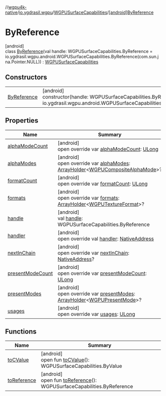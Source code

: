 //[wgpu4k-native](../../../../index.md)/[io.ygdrasil.wgpu](../../index.md)/[WGPUSurfaceCapabilities](../index.md)/[[android]ByReference](index.md)

# ByReference

[android]\
class [ByReference](index.md)(val handle: WGPUSurfaceCapabilities.ByReference = io.ygdrasil.wgpu.android.WGPUSurfaceCapabilities.ByReference(com.sun.jna.Pointer.NULL)) : [WGPUSurfaceCapabilities](../index.md)

## Constructors

| | |
|---|---|
| [ByReference](-by-reference.md) | [android]<br>constructor(handle: WGPUSurfaceCapabilities.ByReference = io.ygdrasil.wgpu.android.WGPUSurfaceCapabilities.ByReference(com.sun.jna.Pointer.NULL)) |

## Properties

| Name | Summary |
|---|---|
| [alphaModeCount](alpha-mode-count.md) | [android]<br>open override var [alphaModeCount](alpha-mode-count.md): [ULong](https://kotlinlang.org/api/core/kotlin-stdlib/kotlin/-u-long/index.html) |
| [alphaModes](alpha-modes.md) | [android]<br>open override var [alphaModes](alpha-modes.md): [ArrayHolder](../../../ffi/-array-holder/index.md)&lt;[WGPUCompositeAlphaMode](../../-w-g-p-u-composite-alpha-mode/index.md)&gt;? |
| [formatCount](format-count.md) | [android]<br>open override var [formatCount](format-count.md): [ULong](https://kotlinlang.org/api/core/kotlin-stdlib/kotlin/-u-long/index.html) |
| [formats](formats.md) | [android]<br>open override var [formats](formats.md): [ArrayHolder](../../../ffi/-array-holder/index.md)&lt;[WGPUTextureFormat](../../-w-g-p-u-texture-format/index.md)&gt;? |
| [handle](handle.md) | [android]<br>val [handle](handle.md): WGPUSurfaceCapabilities.ByReference |
| [handler](handler.md) | [android]<br>open override val [handler](handler.md): [NativeAddress](../../../ffi/-native-address/index.md) |
| [nextInChain](next-in-chain.md) | [android]<br>open override var [nextInChain](next-in-chain.md): [NativeAddress](../../../ffi/-native-address/index.md)? |
| [presentModeCount](present-mode-count.md) | [android]<br>open override var [presentModeCount](present-mode-count.md): [ULong](https://kotlinlang.org/api/core/kotlin-stdlib/kotlin/-u-long/index.html) |
| [presentModes](present-modes.md) | [android]<br>open override var [presentModes](present-modes.md): [ArrayHolder](../../../ffi/-array-holder/index.md)&lt;[WGPUPresentMode](../../-w-g-p-u-present-mode/index.md)&gt;? |
| [usages](usages.md) | [android]<br>open override var [usages](usages.md): [ULong](https://kotlinlang.org/api/core/kotlin-stdlib/kotlin/-u-long/index.html) |

## Functions

| Name | Summary |
|---|---|
| [toCValue](../[android]to-c-value.md) | [android]<br>open fun [toCValue](../[android]to-c-value.md)(): WGPUSurfaceCapabilities.ByValue |
| [toReference](../to-reference.md) | [android]<br>open fun [toReference](../to-reference.md)(): WGPUSurfaceCapabilities.ByReference |